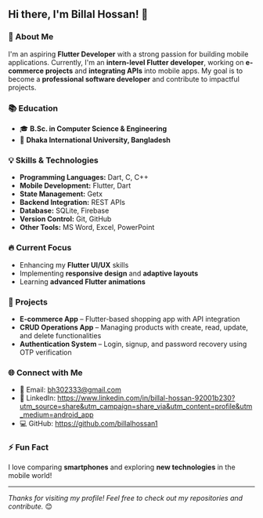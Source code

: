## Hi there, I'm Billal Hossan! 👋

### 🚀 About Me
I'm an aspiring **Flutter Developer** with a strong passion for building mobile applications. Currently, I'm an **intern-level Flutter developer**, working on **e-commerce projects** and **integrating APIs** into mobile apps. My goal is to become a **professional software developer** and contribute to impactful projects.

### 📚 Education
- 🎓 **B.Sc. in Computer Science & Engineering**
- 🏫 **Dhaka International University, Bangladesh**

### 💡 Skills & Technologies
- **Programming Languages:** Dart, C, C++
- **Mobile Development:** Flutter, Dart
- **State Management:** Getx
- **Backend Integration:** REST APIs
- **Database:** SQLite, Firebase
- **Version Control:** Git, GitHub
- **Other Tools:** MS Word, Excel, PowerPoint

### 🔥 Current Focus
- Enhancing my **Flutter UI/UX** skills
- Implementing **responsive design** and **adaptive layouts**
- Learning **advanced Flutter animations**

### 📌 Projects
- **E-commerce App** – Flutter-based shopping app with API integration
- **CRUD Operations App** – Managing products with create, read, update, and delete functionalities
- **Authentication System** – Login, signup, and password recovery using OTP verification

### 🌐 Connect with Me
- 📧 Email: [bh302333@gmail.com](flutterbillal.com)
- 🔗 LinkedIn: https://www.linkedin.com/in/billal-hossan-92001b230?utm_source=share&utm_campaign=share_via&utm_content=profile&utm_medium=android_app
- 💻 GitHub: https://github.com/billalhossan1

### ⚡ Fun Fact
I love comparing **smartphones** and exploring **new technologies** in the mobile world!

---

_Thanks for visiting my profile! Feel free to check out my repositories and contribute._ 😊

